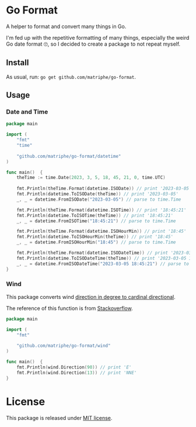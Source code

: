 # Go Format

A helper to format and convert many things in Go.

I'm fed up with the repetitive formatting of many things, especially the weird Go date format 🙄, so I decided to create a package to not repeat myself.

## Install

As usual, run: `go get github.com/matriphe/go-format`.

## Usage

### Date and Time

```go
package main

import (
	"fmt"
	"time"
	
	"github.com/matriphe/go-format/datetime"
)

func main()  {
	theTime := time.Date(2023, 3, 5, 18, 45, 21, 0, time.UTC)
	
	fmt.Println(theTime.Format(datetime.ISODate)) // print '2023-03-05'
	fmt.Println(datetime.ToISODate(theTime)) // print '2023-03-05'
	_, _ = datetime.FromISODate("2023-03-05") // parse to time.Time

	fmt.Println(theTime.Format(datetime.ISOTime)) // print '18:45:21'
	fmt.Println(datetime.ToISOTime(theTime)) // print '18:45:21'
	_, _ = datetime.FromISOTime("18:45:21") // parse to time.Time

	fmt.Println(theTime.Format(datetime.ISOHourMin)) // print '18:45'
	fmt.Println(datetime.ToISOHourMin(theTime)) // print '18:45'
	_, _ = datetime.FromISOHourMin("18:45") // parse to time.Time

	fmt.Println(theTime.Format(datetime.ISODateTime)) // print '2023-03-05 18:45:21'
	fmt.Println(datetime.ToISODateTime(theTime)) // print '2023-03-05 18:45:21'
	_, _ = datetime.FromISODateTime("2023-03-05 18:45:21") // parse to time.Time
}
```

### Wind

This package converts wind [direction in degree to cardinal directional](http://snowfence.umn.edu/Components/winddirectionanddegrees.htm).

The reference of this function is from [Stackoverflow](https://stackoverflow.com/a/7490772/3460840).

```go
package main

import (
	"fmt"
	
	"github.com/matriphe/go-format/wind"
)

func main()  {
	fmt.Println(wind.Direction(90)) // print 'E'
	fmt.Println(wind.Direction(13)) // print 'NNE'
}
```

# License

This package is released under [MIT license](LICENSE).